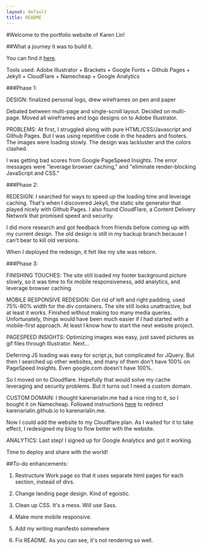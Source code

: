 ```yaml
---
layout: default
title: README
---
```



#Welcome to the portfolio website of Karen Lin! 

##What a journey it was to build it. 

You can find it [here](http://karenarialin.me). 

Tools used: Adobe Illustrator + Brackets + Google Fonts + Github Pages + Jekyll + CloudFlare + Namecheap + Google Analytics

###Phase 1:

DESIGN: finalized personal logo, drew wireframes on pen and paper

Debated between multi-page and single-scroll layout. Decided on multi-page. Moved all wireframes and logo designs on to Adobe Illustrator. 

PROBLEMS: At first, I struggled along with pure HTML/CSS/Javascript and Github Pages. But I was using repetitive code in the headers and footers. The images were loading slowly. The design was lackluster and the colors clashed.

I was getting bad scores from Google PageSpeed Insights. The error messages were "leverage browser caching," and "eliminate render-blocking JavaScript and CSS." 

###Phase 2: 

REDESIGN: I searched for ways to speed up the loading time and leverage caching. That's when I discovered Jekyll, the static site generator that played nicely with Github Pages. I also found CloudFlare, a Content Delivery Network that promised speed and security. 

I did more research and got feedback from friends before coming up with my current design. The old design is still in my backup branch because I can't bear to kill old versions.

When I deployed the redesign, it felt like my site was reborn. 

###Phase 3:

FINISHING TOUCHES: The site still loaded my footer background picture slowly, so it was time to fix mobile responsiveness, add analytics, and leverage browser caching.

MOBILE RESPONSIVE REDESIGN: Got rid of left and right padding, used 75%-80% width for the div containers. The site still looks unattractive, but at least it works. Finished without making too many media queries. Unfortunately, things would have been much easier if I had started with a mobile-first approach. At least I know how to start the next website project. 

PAGESPEED INSIGHTS: Optimizing images was easy, just saved pictures as gif files through Illustrator. Next...

Deferring JS loading was easy for script.js, but complicated for JQuery. But then I searched up other websites, and many of them don't have 100% on PageSpeed Insights. Even google.com doesn't have 100%. 

So I moved on to Cloudflare. Hopefully that would solve my cache leveraging and security problems. But it turns out I need a custom domain. 

CUSTOM DOMAIN: I thought karenarialin.me had a nice ring to it, so I bought it on Namecheap. Followed instructions [here](https://help.github.com/articles/using-a-custom-domain-with-github-pages/) to redirect karenarialin.github.io to karenarialin.me. 

Now I could add the website to my Cloudflare plan. As I waited for it to take effect, I redesigned my blog to flow better with the website. 

ANALYTICS: Last step! I signed up for Google Analytics and got it working. 

Time to deploy and share with the world!

##To-do enhancements:

1. Restructure Work page so that it uses separate html pages for each section, instead of divs. 

2. Change landing page design. Kind of egoistic.

3. Clean up CSS. It's a mess. Will use Sass.

4. Make more mobile responsive. 

5. Add my writing manifesto somewhere

6. Fix README. As you can see, it's not rendering so well. 

